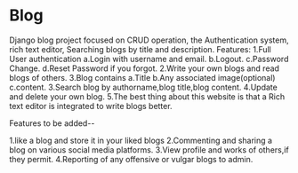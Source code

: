 # Blog
Django blog project focused on CRUD operation, the Authentication system, rich text editor, Searching blogs by title and description.
Features: 
1.Full User authentication
    a.Login with username and email.
    b.Logout.
    c.Password Change.
    d.Reset Password if you forgot.
2.Write your own blogs and read blogs of others.
3.Blog contains
  a.Title
  b.Any associated image(optional)
  c.content.
3.Search blog by authorname,blog title,blog content.
4.Update and delete your own blog.
5.The best thing about this website is that a Rich text editor is integrated to write blogs better.

Features to be added--

1.like a blog and store it in your liked blogs
2.Commenting and sharing a blog on various social media platforms.
3.View profile and works of others,if they permit.
4.Reporting of any offensive or vulgar blogs to admin.
